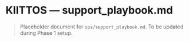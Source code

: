 # KIITTOS — support_playbook.md
> Placeholder document for `ops/support_playbook.md`.
> To be updated during Phase 1 setup.
